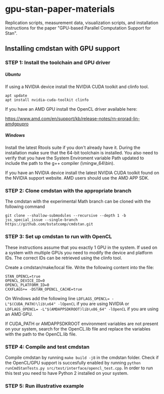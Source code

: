 # gpu-stan-paper-materials

Replication scripts, measurement data, visualization scripts, and installation instructions for the paper "GPU-based Parallel Computation Support for Stan".

## Installing cmdstan with GPU support

### STEP 1: Install the toolchain and GPU driver

##### Ubuntu

If using a NVIDIA device install the NVIDIA CUDA toolkit and clinfo tool.

```
apt update
apt install nvidia-cuda-toolkit clinfo
```

If you have an AMD GPU install the OpenCL driver available here:

https://www.amd.com/en/support/kb/release-notes/rn-prorad-lin-amdgpupro

##### Windows

Install the latest Rtools suite if you don't already have it. During the installation make sure that the 64-bit toolchain is installed. You also need to verify that you have the System Enviroment variable Path updated to include the path to the g++ compiler (<Rtools installation path>\mingw_64\bin).

If you have an NVIDIA device install the latest NVIDIA CUDA toolkit found on the NVIDIA support website. AMD users should use the AMD APP SDK.

### STEP 2: Clone cmdstan with the appropriate branch

The cmdstan with the experimental Math branch can be cloned with the following command

`git clone --shallow-submodules --recursive --depth 1 -b jss_special_issue --single-branch https://github.com/bstatcomp/cmdstan.git`

### STEP 3: Set up cmdstan to run with OpenCL

These instructions assume that you exactly 1 GPU in the system. If used on a system with multiple GPUs you need to modify the device and platform IDs. The correct IDs can be retrieved using the clinfo tool.

Create a cmdstan/make/local file. Write the following content into the file:

```
STAN_OPENCL=true
OPENCL_DEVICE_ID=0
OPENCL_PLATFORM_ID=0
CXXFLAGS+= -DSTAN_OPENCL_CACHE=true
```
On Windows add the following line `LDFLAGS_OPENCL= -L"$(CUDA_PATH)\lib\x64" -lOpenCL` if you are using NVIDIA or `LDFLAGS_OPENCL= -L"$(AMDAPPSDKROOT)lib\x86_64" -lOpenCL` if you are using an AMD GPU.

If CUDA_PATH or AMDAPPSDKROOT environment variables are not present on your system, search for the OpenCL.lib file and replace the variables with the path to the OpenCL.lib file.

### STEP 4: Compile and test cmdstan

Compile cmdstan by running `make build -j8` in the cmdstan folder.
Check if the OpenCL/GPU support is succesfully enabled by running `python runCmdStanTests.py src/test/interface/opencl_test.cpp`. In order to run this test you need to have Python 2 installed on your system.

### STEP 5: Run illustrative example
